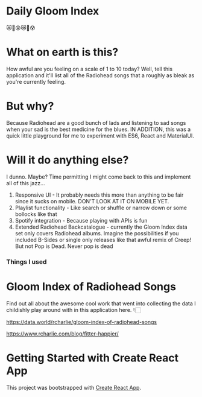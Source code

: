# Daily Gloom Index #
😿🎸😰😿🎸😰

# What on earth is this?
How awful are you feeling on a scale of 1 to 10 today? Well, tell this application and it'll list all of the Radiohead songs that a roughly as bleak as you're currently feeling.

# But why?
Because Radiohead are a good bunch of lads and listening to sad songs when your sad is the best medicine for the blues. IN ADDITION, this was a quick little playground for me to experiment with ES6, React and MaterialUI.

# Will it do anything else?
I dunno. Maybe? Time permitting I might come back to this and implement all of this jazz...
1. Responsive UI - It probably needs this more than anything to be fair since it sucks on mobile. DON'T LOOK AT IT ON MOBILE YET.
2. Playlist functionality - Like search or shuffle or narrow down or some bollocks like that
3. Spotify integration - Because playing with APIs is fun
4. Extended Radiohead Backcatalogue - currently the Gloom Index data set only covers Radiohead albums. Imagine the possibilities if you included B-Sides or single only releases like that awful remix of Creep! But not Pop is Dead. Never pop is dead

### Things I used ###

# Gloom Index of Radiohead Songs
Find out all about the awesome cool work that went into collecting the data I childishly play around with in this application here. 👇🏻

https://data.world/rcharlie/gloom-index-of-radiohead-songs

https://www.rcharlie.com/blog/fitter-happier/

# Getting Started with Create React App

This project was bootstrapped with [Create React App](https://github.com/facebook/create-react-app).
